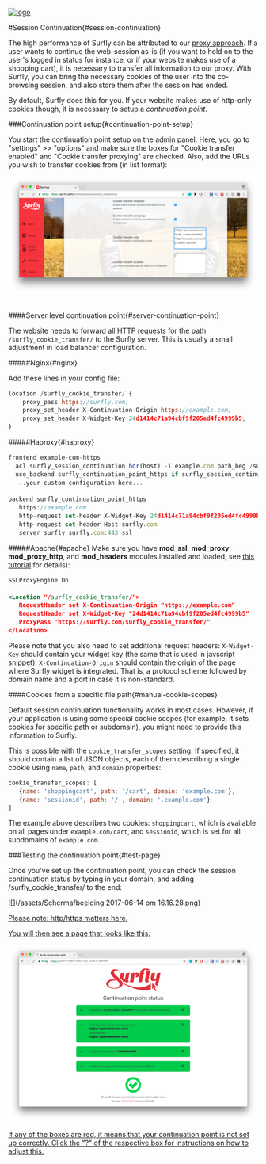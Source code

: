 <a href="https://www.surfly.com/">![logo](images/logosmall.png)</a>

<a name="session-continuation"></a>
#Session Continuation{#session-continuation}

The high performance of Surfly can be attributed to our [proxy approach](https://docs.surfly.com/introduction/the-technology.html#surfly-co-browsing "proxy approach"). If a user wants to continue the web-session as-is (if you want to hold on to the user's logged in status for instance, or if your website makes use of a shopping cart), it is necessary to transfer all information to our proxy.  With Surfly, you can bring the necessary cookies of the user into the co-browsing session, and also store them after the session has ended.

By default, Surfly does this for you. If your website makes use of http-only cookies though, it is necessary to setup a _continuation point_. 

<a name="continuation-point-setup"></a>
###Continuation point setup{#continuation-point-setup}

You start the continuation point setup on the admin panel. Here, you go to "settings" >> "options" and make sure the boxes for "Cookie transfer enabled" and "Cookie transfer proxying" are checked. Also, add the URLs you wish to transfer cookies from (in list format):

![](/assets/continuationpointdash2.png)
    
<a name="server-continuation-point"></a>    
####Server level continuation point{#server-continuation-point}

The website needs to forward all HTTP requests for the path `/surfly_cookie_transfer/`
to the Surfly server. This is usually a small adjustment in load balancer configuration.

<a name="nginx"></a>
#####Nginx{#nginx}

Add these lines in your config file:

``` javascript
location /surfly_cookie_transfer/ {
    proxy_pass https://surfly.com;
    proxy_set_header X-Continuation-Origin https://example.com;
    proxy_set_header X-Widget-Key 24d1414c71a94cbf9f205ed4fc4999b5;
}
```
<a name="haproxy"></a>
#####Haproxy{#haproxy}

``` javascript
frontend example-com-https
  acl surfly_session_continuation hdr(host) -i example.com path_beg /surfly_cookie_transfer/
  use_backend surfly_continuation_point_https if surfly_session_continuation
  ...your custom configuration here...

backend surfly_continuation_point_https
   https://example.com
   http-request set-header X-Widget-Key 24d1414c71a94cbf9f205ed4fc4999b5
   http-request set-header Host surfly.com
   server surfly surfly.com:443 ssl
```
<a name="apache"></a>
#####Apache{#apache}
Make sure you have **mod_ssl**, **mod_proxy**, **mod_proxy_http**, and **mod_headers** modules installed and loaded, see [this tutorial](https://www.digitalocean.com/community/tutorials/how-to-use-apache-http-server-as-reverse-proxy-using-mod_proxy-extension) for details):

```xml
SSLProxyEngine On

<Location "/surfly_cookie_transfer/">
   RequestHeader set X-Continuation-Origin "https://example.com"
   RequestHeader set X-Widget-Key "24d1414c71a94cbf9f205ed4fc4999b5"
   ProxyPass "https://surfly.com/surfly_cookie_transfer/"
</Location>
```

Please note that you also need to set additional request headers:
`X-Widget-Key` should contain your widget key (the same that is used in javscript snippet).
`X-Continuation-Origin` should contain the origin of the page where Surfly widget is integrated.
That is, a protocol scheme followed by domain name and a port in case it is non-standard.

<a name="manual-cookie-scopes"></a>
####Cookies from a specific file path{#manual-cookie-scopes}

Default session continuation functionality works in most cases. However, if your application is using some special cookie scopes (for example, it sets cookies for specific path or subdomain), you might need to provide this information to Surfly.

This is possible with the `cookie_transfer_scopes` setting. If specified, it should contain a list of JSON objects, each of them describing a single cookie using `name`, `path`, and `domain` properties:

```javascript
cookie_transfer_scopes: [
   {name: 'shoppingcart', path: '/cart', domain: 'example.com'},
   {name: 'sessionid', path: '/', domain: '.example.com'}
]
```

The example above describes two cookies: `shoppingcart`, which is available on all pages under `example.com/cart`, and `sessionid`, which is set for all subdomains of `example.com`.

<a name="test-page"></a>
###Testing the continuation point{#test-page}

Once you've set up the continuation point, you can check the session continuation status by typing in your domain, and adding /surfly_cookie_transfer/ to the end:

![](/assets/Schermafbeelding 2017-06-14 om 16.16.28.png)<a href="https://www.surfly.com/">

Please note: http/https matters here.

You will then see a page that looks like this:

![](/assets/continuation_point_page.png)

If any of the boxes are red, it means that your continuation point is not set up correctly. Click the "?" of the respective box for instructions on how to adjust this.


